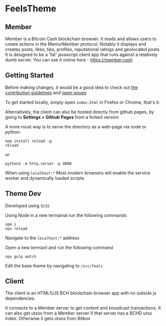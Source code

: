 # FeelsTheme

## Member

Member is a Bitcoin Cash blockchain browser. It reads and allows users to create actions in the Memo/Member protocol.
Notably it displays and creates posts, likes, tips, profiles, reputational ratings and geolocated posts.
It is designed to be a 'fat' javascript client app that runs against a relatively dumb server.
You can see it online here - https://member.cash

## Getting Started

Before making changes, it would be a good idea to check
out [the contribution guidelines](CONTRIBUTING.md)
and [open issues](https://github.com/memberapp/memberapp.github.io/issues)

To get started locally, simply open `index.html` in Firefox or Chrome, that's it.

Alternatively, the client can also be hosted directly from github pages,
by going to **Settings > Github Pages** from a forked version

A more roust way is to serve the directory as a web-page via node or python:

    npm install reload -g
    reload

or

    python3 -m http.server -p 8080

When using `localhost:*` Most modern browsers will enable the service worker
and dynamically loaded scripts.

## Theme Dev

Developed using `SCSS`

Using Node in a new termainal run the following commands

    npm i
    npx reload

Navigate to the `localhost:*` address

Open a new termianl and run the following command

    npx gulp watch

Edit the base theme by navigating to `/src/feels`

## Client

The client is an HTML5/JS BCH blockchain browser app with no outside js
dependencies.

It connects to a Member server to get content and broadcast transactions. It
can also get utxos from a Member server if that server has a BCHD utxo index.
Otherwise it gets utxos from Bitbox
